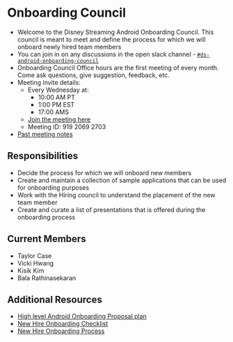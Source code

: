 # Onboarding Council

* Welcome to the Disney Streaming Android Onboarding Council. This council is meant to meet and define the process for which we will onboard newly hired team members
* You can join in on any discussions in the open slack channel - [`#ds-android-onboarding-council`](https://bamtechmedia.slack.com/archives/C0396HH03PD)
* Onboarding Council Office hours are the first meeting of every month. Come ask questions, give suggestion, feedback, etc.
* Meeting invite details:
    * Every Wednesday at:
        * 10:00 AM PT
        * 1:00 PM EST
        * 17:00 AMS
    * [Join the meeting here](https://disneystreaming.zoom.us/j/91920692703?from=addon)
    * Meeting ID: 919 2069 2703
* [Past meeting notes](https://wiki.disneystreaming.com/display/DMGZ/Onboarding+Council+Meeting+Notes)

## Responsibilities

* Decide the process for which we will onboard new members
* Create and maintain a collection of sample applications that can be used for onboarding purposes
* Work with the Hiring council to understand the placement of the new team member
* Create and curate a list of presentations that is offered during the onboarding process

## Current Members

* Taylor Case
* Vicki Hwang
* Kisik Kim
* Bala Rathinasekaran

## Additional Resources

* [High level Android Onboarding Proposal plan](https://docs.google.com/document/d/16kYN3UT5P-uz4GIx2xcS8sx1GDAVZzK2VoAILgjvOKo/edit)
* [New Hire Onboarding Checklist](https://docs.google.com/document/d/1wDtaXqFc0vGHDsUeYLLW9LLrzt7q3SMRBKk8Rexry5E/edit?usp=sharing)
* [New Hire Onboarding Process](https://docs.google.com/document/d/1qi8HNBELeCl_8DOpF5EkVIOTShhIh-ZF9fCcNkijKCw/edit?usp=sharing)
